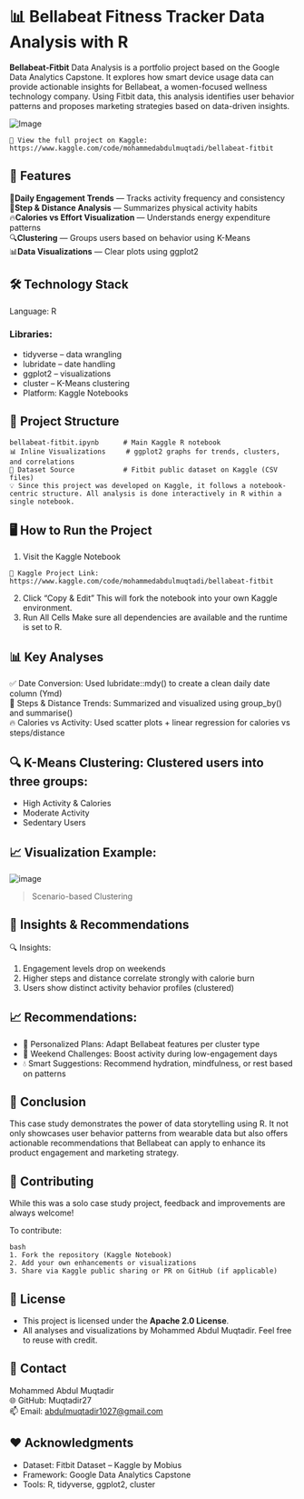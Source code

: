 #  📊 Bellabeat Fitness Tracker Data Analysis with R

**Bellabeat-Fitbit** Data Analysis is a portfolio project based on the Google Data Analytics Capstone. It explores how smart device usage data can provide actionable insights for Bellabeat, a women-focused wellness technology company. Using Fitbit data, this analysis identifies user behavior patterns and proposes marketing strategies based on data-driven insights.

![Image](https://github.com/user-attachments/assets/228bac97-9445-49d5-930a-d990965a01ff)

```
🔗 View the full project on Kaggle: https://www.kaggle.com/code/mohammedabdulmuqtadi/bellabeat-fitbit
```

## 🌟 Features

📅**Daily Engagement Trends** — Tracks activity frequency and consistency    
👣**Step & Distance Analysis** — Summarizes physical activity habits    
🔥**Calories vs Effort Visualization** — Understands energy expenditure patterns    
🔍**Clustering** — Groups users based on behavior using K-Means     
📊**Data Visualizations** — Clear plots using ggplot2     


## 🛠️ Technology Stack
Language: R     
### Libraries:     
- tidyverse – data wrangling      
- lubridate – date handling     
- ggplot2 – visualizations     
- cluster – K-Means clustering    
- Platform: Kaggle Notebooks     


## 📂 Project Structure
```
bellabeat-fitbit.ipynb      # Main Kaggle R notebook
📊 Inline Visualizations     # ggplot2 graphs for trends, clusters, and correlations
📁 Dataset Source            # Fitbit public dataset on Kaggle (CSV files)
💡 Since this project was developed on Kaggle, it follows a notebook-centric structure. All analysis is done interactively in R within a single notebook.
```


## 🖥️ How to Run the Project
1. Visit the Kaggle Notebook
```
🔗 Kaggle Project Link: https://www.kaggle.com/code/mohammedabdulmuqtadi/bellabeat-fitbit

```
2. Click “Copy & Edit”
This will fork the notebook into your own Kaggle environment.
3. Run All Cells
Make sure all dependencies are available and the runtime is set to R.



## 📊 Key Analyses
✅ Date Conversion: Used lubridate::mdy() to create a clean daily date column (Ymd)      
👣 Steps & Distance Trends: Summarized and visualized using group_by() and summarise()      
🔥 Calories vs Activity: Used scatter plots + linear regression for calories vs steps/distance       



## 🔍 K-Means Clustering: Clustered users into three groups:
- High Activity & Calories        
- Moderate Activity          
- Sedentary Users         


## 📈 Visualization Example:

![image](https://github.com/user-attachments/assets/fd649c99-adab-4846-bedc-892ef5af8cc4)

> Scenario-based Clustering

## 📢 Insights & Recommendations
🔍 Insights:
1. Engagement levels drop on weekends        
2. Higher steps and distance correlate strongly with calorie burn      
3. Users show distinct activity behavior profiles (clustered)     
## 📈 Recommendations:
- 🎯 Personalized Plans: Adapt Bellabeat features per cluster type     
- 📆 Weekend Challenges: Boost activity during low-engagement days     
- 💧 Smart Suggestions: Recommend hydration, mindfulness, or rest based on patterns     


## 🏁 Conclusion
This case study demonstrates the power of data storytelling using R. It not only showcases user behavior patterns from wearable data but also offers actionable recommendations that Bellabeat can apply to enhance its product engagement and marketing strategy.


## 🤝 Contributing
While this was a solo case study project, feedback and improvements are always welcome!            

To contribute:
```
bash
1. Fork the repository (Kaggle Notebook)
2. Add your own enhancements or visualizations
3. Share via Kaggle public sharing or PR on GitHub (if applicable)

```

## 📜 License
- This project is licensed under the **Apache 2.0 License**.  
- All analyses and visualizations by Mohammed Abdul Muqtadir. Feel free to reuse with credit.     

## 📧 Contact
Mohammed Abdul Muqtadir        
🌐 GitHub: Muqtadir27         
📫 Email: abdulmuqtadir1027@gmail.com               

## ❤️ Acknowledgments
* Dataset: Fitbit Dataset – Kaggle by Mobius    
* Framework: Google Data Analytics Capstone             
* Tools: R, tidyverse, ggplot2, cluster   
